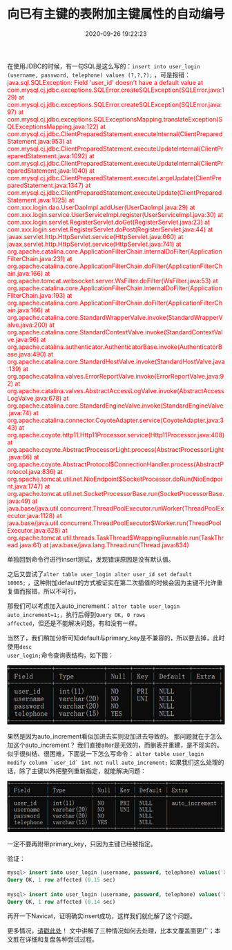 ﻿---
title: 向已有主键的表附加主键属性的自动编号
date: 2020-09-26 19:22:23
summary: 本文分享向已有主键的表附加主键属性的自动编号的经验。
tags:
- MySQL
categories:
- MySQL
---

在使用JDBC的时候，有一句SQL是这么写的：<code>insert into user_login (username, password, telephone) values (?,?,?);</code> ，可是报错：
<font color="red">java.sql.SQLException: Field 'user_id' doesn't have a default value
  at com.mysql.cj.jdbc.exceptions.SQLError.createSQLException(SQLError.java:129)
  at com.mysql.cj.jdbc.exceptions.SQLError.createSQLException(SQLError.java:97)
  at com.mysql.cj.jdbc.exceptions.SQLExceptionsMapping.translateException(SQLExceptionsMapping.java:122)
  at com.mysql.cj.jdbc.ClientPreparedStatement.executeInternal(ClientPreparedStatement.java:953)
  at com.mysql.cj.jdbc.ClientPreparedStatement.executeUpdateInternal(ClientPreparedStatement.java:1092)
  at com.mysql.cj.jdbc.ClientPreparedStatement.executeUpdateInternal(ClientPreparedStatement.java:1040)
  at com.mysql.cj.jdbc.ClientPreparedStatement.executeLargeUpdate(ClientPreparedStatement.java:1347)
  at com.mysql.cj.jdbc.ClientPreparedStatement.executeUpdate(ClientPreparedStatement.java:1025)
  at com.xxx.login.dao.UserDaoImpl.addUser(UserDaoImpl.java:29)
  at com.xxx.login.service.UserServiceImpl.register(UserServiceImpl.java:30)
  at com.xxx.login.servlet.RegisterServlet.doGet(RegisterServlet.java:23)
  at com.xxx.login.servlet.RegisterServlet.doPost(RegisterServlet.java:44)
  at javax.servlet.http.HttpServlet.service(HttpServlet.java:660)
  at javax.servlet.http.HttpServlet.service(HttpServlet.java:741)
  at org.apache.catalina.core.ApplicationFilterChain.internalDoFilter(ApplicationFilterChain.java:231)
  at org.apache.catalina.core.ApplicationFilterChain.doFilter(ApplicationFilterChain.java:166)
  at org.apache.tomcat.websocket.server.WsFilter.doFilter(WsFilter.java:53)
  at org.apache.catalina.core.ApplicationFilterChain.internalDoFilter(ApplicationFilterChain.java:193)
  at org.apache.catalina.core.ApplicationFilterChain.doFilter(ApplicationFilterChain.java:166)
  at org.apache.catalina.core.StandardWrapperValve.invoke(StandardWrapperValve.java:200)
  at org.apache.catalina.core.StandardContextValve.invoke(StandardContextValve.java:96)
  at org.apache.catalina.authenticator.AuthenticatorBase.invoke(AuthenticatorBase.java:490)
  at org.apache.catalina.core.StandardHostValve.invoke(StandardHostValve.java:139)
  at org.apache.catalina.valves.ErrorReportValve.invoke(ErrorReportValve.java:92)
  at org.apache.catalina.valves.AbstractAccessLogValve.invoke(AbstractAccessLogValve.java:678)
  at org.apache.catalina.core.StandardEngineValve.invoke(StandardEngineValve.java:74)
  at org.apache.catalina.connector.CoyoteAdapter.service(CoyoteAdapter.java:343)
  at org.apache.coyote.http11.Http11Processor.service(Http11Processor.java:408)
  at org.apache.coyote.AbstractProcessorLight.process(AbstractProcessorLight.java:66)
  at org.apache.coyote.AbstractProtocol\$ConnectionHandler.process(AbstractProtocol.java:836)
  at org.apache.tomcat.util.net.NioEndpoint\$SocketProcessor.doRun(NioEndpoint.java:1747)
  at org.apache.tomcat.util.net.SocketProcessorBase.run(SocketProcessorBase.java:49)
  at java.base/java.util.concurrent.ThreadPoolExecutor.runWorker(ThreadPoolExecutor.java:1128)
  at java.base/java.util.concurrent.ThreadPoolExecutor\$Worker.run(ThreadPoolExecutor.java:628)
  at org.apache.tomcat.util.threads.TaskThread\$WrappingRunnable.run(TaskThread.java:61)
  at java.base/java.lang.Thread.run(Thread.java:834)</font>

单独回到命令行进行insert测试，发现错误原因是没有默认值。

之后又尝试了<code>alter table user_login alter user_id set default 10005;</code> ，这种附加default的方式被证实在第二次插值的时候会因为主键不允许重复值而报错，所以不可行。

那我们可以考虑加入auto_increment：<code>alter table user_login auto_increment=1;</code>，执行后得到<code>Query OK, 0 rows affected</code>，但还是不能解决问题，有和没有一样。

当然了，我们稍加分析可知default与primary_key是不兼容的，所以要去掉，此时使用<code>desc user_login;</code>命令查询表结构，如下图：

![](../../../images/软件开发/MySQL/向已有主键的表附加主键属性的自动编号/1.png)

果然是因为auto_increment看似加进去实则没加进去导致的。
那问题就在于怎么加这个auto_increment？
我们直接alter是无效的，而删表并重建，是不现实的。
似乎很纠结、很困难，下面说一下怎么写命令：
<code>alter table user_login modify column \`user_id\` int not null auto_increment;</code>
如果我们这么处理的话，除了主键以外把整列重新指定，就能解决问题：

![](../../../images/软件开发/MySQL/向已有主键的表附加主键属性的自动编号/2.png)

一定不要再附带primary_key，只因为主键已经被指定。

验证：

```sql
mysql> insert into user_login (username, password, telephone) values('XiaoLaJiao', '12123', '12123');
Query OK, 1 row affected (0.15 sec)

mysql> insert into user_login (username, password, telephone) values('XiaoCaiJi', '12123', '12123');
Query OK, 1 row affected (0.14 sec)
```

再开一下Navicat，证明确实insert成功，这样我们就化解了这个问题。

更多情况，[请戳此处](https://blog.csdn.net/plg17/article/details/86748086)！
文中讲解了三种情况如何去处理，比本文覆盖面更广；本文胜在详细和复盘各种尝试过程。
